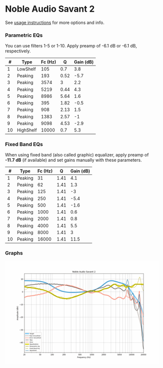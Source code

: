 # Noble Audio Savant 2
See [usage instructions](https://github.com/jaakkopasanen/AutoEq#usage) for more options and info.

### Parametric EQs
You can use filters 1-5 or 1-10. Apply preamp of -6.1 dB or -6.1 dB, respectively.

|   # | Type      |   Fc (Hz) |    Q |   Gain (dB) |
|-----|-----------|-----------|------|-------------|
|   1 | LowShelf  |       105 | 0.7  |         3.8 |
|   2 | Peaking   |       193 | 0.52 |        -5.7 |
|   3 | Peaking   |      3574 | 3    |         2.2 |
|   4 | Peaking   |      5219 | 0.44 |         4.3 |
|   5 | Peaking   |      8986 | 5.64 |         1.6 |
|   6 | Peaking   |       395 | 1.82 |        -0.5 |
|   7 | Peaking   |       908 | 2.13 |         1.5 |
|   8 | Peaking   |      1383 | 2.57 |        -1   |
|   9 | Peaking   |      9098 | 4.53 |        -2.9 |
|  10 | HighShelf |     10000 | 0.7  |         5.3 |

### Fixed Band EQs
When using fixed band (also called graphic) equalizer, apply preamp of **-11.7 dB** (if available) and set gains manually with these parameters.

|   # | Type    |   Fc (Hz) |    Q |   Gain (dB) |
|-----|---------|-----------|------|-------------|
|   1 | Peaking |        31 | 1.41 |         4.1 |
|   2 | Peaking |        62 | 1.41 |         1.3 |
|   3 | Peaking |       125 | 1.41 |        -3   |
|   4 | Peaking |       250 | 1.41 |        -5.4 |
|   5 | Peaking |       500 | 1.41 |        -1.6 |
|   6 | Peaking |      1000 | 1.41 |         0.6 |
|   7 | Peaking |      2000 | 1.41 |         0.8 |
|   8 | Peaking |      4000 | 1.41 |         5.5 |
|   9 | Peaking |      8000 | 1.41 |         3   |
|  10 | Peaking |     16000 | 1.41 |        11.5 |

### Graphs
![](./Noble%20Audio%20Savant%202.png)
